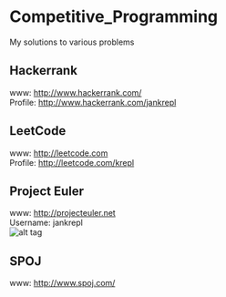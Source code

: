 # Competitive_Programming
My solutions to various problems

## Hackerrank <br />
www: http://www.hackerrank.com/ <br />
Profile: http://www.hackerrank.com/jankrepl <br />

## LeetCode <br />
www: http://leetcode.com <br />
Profile: http://leetcode.com/krepl <br />

## Project Euler <br />
www: http://projecteuler.net <br />
Username: jankrepl <br />
![alt tag](http://projecteuler.net/profile/jankrepl.png) <br />

## SPOJ <br />
www: http://www.spoj.com/ <br />

